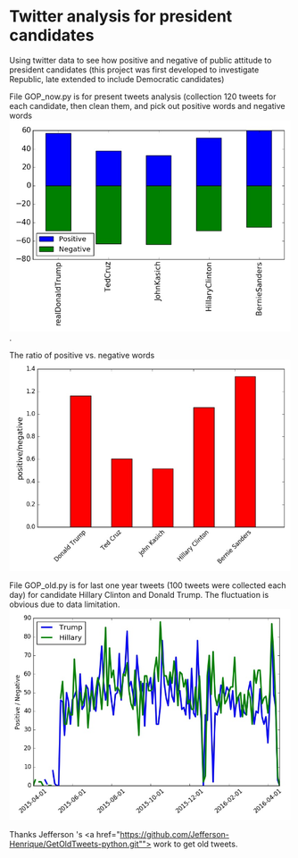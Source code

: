 # Twitter analysis for president candidates
Using twitter data to see how positive and negative of public attitude to president candidates (this project was first developed to investigate Republic, late extended to include Democratic candidates)

File GOP_now.py is for present tweets analysis (collection 120 tweets for each candidate, then clean them, and pick out positive words and negative words <IMG SRC="emotional_120.jpg" ALT="Positive words and negative words">.

The ratio of positive vs. negative words <IMG SRC="opinion_120.jpg" ALT="positive words vs negatives">

File GOP_old.py is for last one year tweets (100 tweets were collected each day) for candidate Hillary Clinton and Donald Trump. The fluctuation is obvious due to data limitation. <IMG SRC="one_year_tweets.jpg"> 

Thanks Jefferson 's <a href="https://github.com/Jefferson-Henrique/GetOldTweets-python.git""> work</a> to get old tweets.
